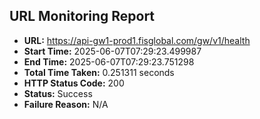 ## URL Monitoring Report

- **URL:** https://api-gw1-prod1.fisglobal.com/gw/v1/health
- **Start Time:** 2025-06-07T07:29:23.499987
- **End Time:** 2025-06-07T07:29:23.751298
- **Total Time Taken:** 0.251311 seconds
- **HTTP Status Code:** 200
- **Status:** Success
- **Failure Reason:** N/A
